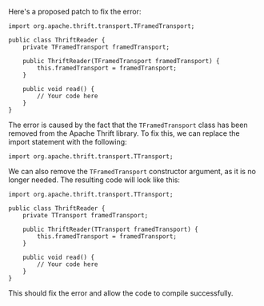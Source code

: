 Here's a proposed patch to fix the error:
```
import org.apache.thrift.transport.TFramedTransport;

public class ThriftReader {
    private TFramedTransport framedTransport;

    public ThriftReader(TFramedTransport framedTransport) {
        this.framedTransport = framedTransport;
    }

    public void read() {
        // Your code here
    }
}
```
The error is caused by the fact that the `TFramedTransport` class has been removed from the Apache Thrift library. To fix this, we can replace the import statement with the following:
```
import org.apache.thrift.transport.TTransport;
```
We can also remove the `TFramedTransport` constructor argument, as it is no longer needed. The resulting code will look like this:
```
import org.apache.thrift.transport.TTransport;

public class ThriftReader {
    private TTransport framedTransport;

    public ThriftReader(TTransport framedTransport) {
        this.framedTransport = framedTransport;
    }

    public void read() {
        // Your code here
    }
}
```
This should fix the error and allow the code to compile successfully.